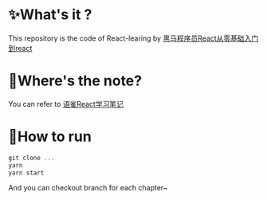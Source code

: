 # ✨What's it ?

This repository is the code of React-learing by [黑马程序员React从零基础入门到react](https://www.bilibili.com/video/BV14y4y1g7M4?p=73)

# 🎉Where's the note?

You can refer to [语雀React学习笔记](https://www.yuque.com/xiaowugunxueqiu/rq4nl9)

# 🎃How to run

```js
git clone ...
yarn
yarn start
```
And you can checkout branch for each chapter~
